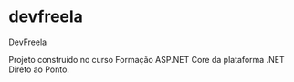 # devfreela
DevFreela

Projeto construído no curso Formação ASP.NET Core da plataforma .NET Direto ao Ponto.
